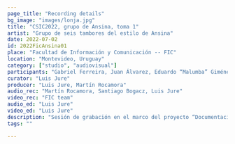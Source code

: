 ```yaml
---
page_title: "Recording details"
bg_image: "images/lonja.jpg"
title: "CSIC2022, grupo de Ansina, toma 1"  
artist: "Grupo de seis tambores del estilo de Ansina" 
date: 2022-07-02
id: 2022FicAnsina01
place: "Facultad de Información y Comunicación -- FIC" 
location: "Montevideo, Uruguay" 
category: ["studio", "audiovisual"]
participants: "Gabriel Ferreira, Juan Álvarez, Eduardo “Malumba” Giménez, Julio Magariños, Juan “Juancho” Quintana, Alfredo “Tarta” Ferreira" 
curator: "Luis Jure" 
producer: "Luis Jure, Martín Rocamora" 
audio_rec: "Martín Rocamora, Santiago Bogacz, Luis Jure" 
video_rec: "FIC team" 
audio_ed: "Luis Jure" 
video_ed: "Luis Jure" 
description: "Sesión de grabación en el marco del proyecto “Documentacion y análisis del candombe uruguayo”, financiado por la CSIC, agencia de investigación de la Universidad de la República. La sesión se realizó en colaboración con la FIC." 
tags: "" 

---
```

